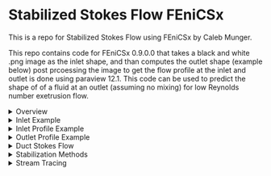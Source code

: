 # Stabilized Stokes Flow FEniCSx

This is a repo for Stabilized Stokes Flow using FEniCSx by Caleb Munger.

This repo contains code for FEniCSx 0.9.0.0 that takes a black and white .png image as the inlet shape, and than computes the outlet shape (example below)
post prcoessing the image to get the flow profile at the inlet and outlet is done using paraview 12.1. This code can be used to predict the shape of 
of a fluid at an outlet (assuming no mixing) for low Reynolds number exetrusion flow. 

<details>
<summary>Overview</summary>
  The solver uses stabilized stokes flow to solve for the outlet profile. To run the "StokesChannelFlow.py" file, you must also download the the "image2gmsh3D.py" and 
  "image2inlet.py" files. You will also need a black and white .png file of the inlet shape (see "Plus.png" as an example). The second required input is the flowrate ratio 
  between the inner and outer flow profiles. A flowrate ratio of 1 means all of the flow will come from the inner countour, while 0 means all of the flow is in the outer contour.


  There is a third optional parameter which is the length of the mesh elements (the small the number, the more elements). It is recommend to start with a mesh length input of 0.1
  and gradually decrease from there to a suitable resolution. Please know that there is a currently a bug where as the mesh gets smaller, a presssure singularity will form and the
  pressure at the inlet will go towards infinity, this is why starting with a mesh length of 0.1 is recommended.

  
  The examples generated below used a flowrate ratio 0.5
</details>


<details>
<summary>Inlet Example</summary>
<br>
  This is an example of the inlet profile used
  
  ![Plus](Pics/Plus.png)
</details>

<details>
<summary>Inlet Profile Example</summary>
<br>
  This is an example of the inlet profile streamtrace
  
  ![InletShapePlus](Pics/InletShapePlus.png)
</details>

<details>
<summary>Outlet Profile Example</summary>
<br>
  This is an example of the outlet profile streamtrace 
  
  ![InletShapePlus](Pics/OutletShapePlus.png)
</details>

<details>
<summary>Duct Stokes Flow</summary>
<br>
  The "DuctStokesFlow.py" is meant as a test file. Its inputs are where you want to name the gmsh mesh file (Ex: "DuctMesh"), the length of the mesh elements (this is the same as above,
  it is recommened to start with 0.1), and the length of the total domain.


  The duct flow simulations stokes flow through a square cross-section duct, with no obstructions. If the length of the duct is long enough (4 should be enough) the outlet profile will be 
  fully devolped channel flow.


  If you want to use the "StokesChannelFlow.py" file, it is recommended you first run the "DuctStokesFlow.py" file to make sure you have everything set up correctly (note, there are extra packages 
  you will need to install when running the "StokesChannelFlow.py"), but the duct flow is computational easier to run, and has a known output.
</details>

<details>
<summary>Stabilization Methods</summary>
<br>
  The solver can be with 2 differnet element types to produce a stable output. P2-P1 (quadratic velocity and linear pressure) elements, also called "Taylor-Hood" elements are a stable mixed formulation element pair.
  The other set of elements that can be used are stabilized P1-P1 (linear velocity and pressure). Grad-Div stabilization is used to allow the use of P1-P1 elements. Grad-Div stabilization worked by ensuring
  the FE stiffness matrix is positive definite, ensuring a solution exists.
</details>

<details>
<summary>Stream Tracing</summary>
<br>
  To generate a stream-trace of the output, there are 2 files in the Stokes FLow Folder. The first file that must be used is the "reverse_streamtrace_xdmf.py" file. This is not a standard python file, this is a pvpython file.
  pvpython is a Paraview version of python that can be downloaded onlined, if you have installed paraview, most likely pythonpy is also in the paraview bin. To run the "reverse_streamtrace_xdmf.py" the inputs are the .xdmf velocity file made
  from running "StokesChannelFlow.py", when calling the .xxmdf, the absolute location of the file path must be given, even if the "reverse_streamtrace_xdmf.py" and .xdmf file are in the same folder. The next 2 inputs are the number of seeds for 
  the reverese stream trace, it is recommended to start with 200 by 200. The last input is the name of a text file the reverese stream trace seeds will be written to, ex: "reversest.txt"


  To turn the reverse stream trace into .png image of the inlet and outlet as shown above, the "process_streamtrace.py" file is required. This is a regular python file with inputs of the png image of the inlet shape, the reverse stream trace text 
  file ex: "reversest.txt", and the number of seeds. The number of seeds must match the number of seeds used in the "reverse_streamtrace_xdmf.py" file.
</details>
